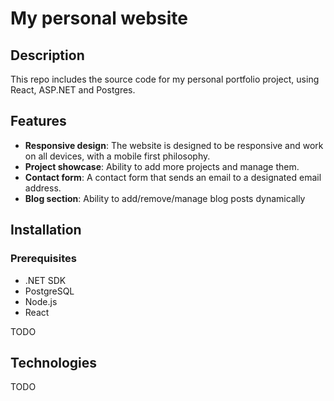 # My personal website

## Description

This repo includes the source code for my personal portfolio project, using React, ASP.NET and Postgres.

## Features

- **Responsive design**: The website is designed to be responsive and work on all devices, with a mobile first philosophy.
- **Project showcase**: Ability to add more projects and manage them.
- **Contact form**: A contact form that sends an email to a designated email address.
- **Blog section**: Ability to add/remove/manage blog posts dynamically

## Installation

### Prerequisites

- .NET SDK
- PostgreSQL
- Node.js
- React

TODO
## Technologies
TODO